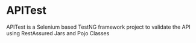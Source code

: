 # APITest
APITest is a Selenium based TestNG framework project to validate the API using RestAssured Jars and Pojo Classes

